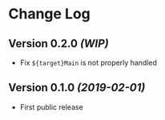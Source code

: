 Change Log
===

Version 0.2.0 *(WIP)*
---

- Fix `${target}Main` is not properly handled


Version 0.1.0 *(2019-02-01)*
---

- First public release
